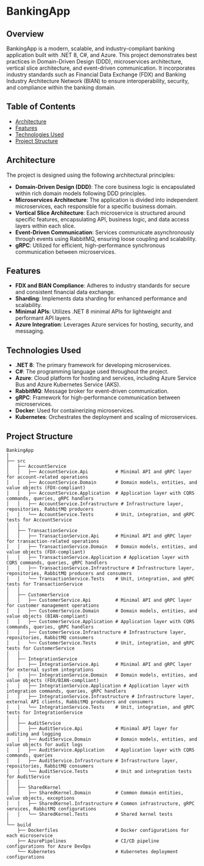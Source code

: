 # BankingApp

## Overview

BankingApp is a modern, scalable, and industry-compliant banking application built with .NET 8, C#, and Azure. This project demonstrates best practices in Domain-Driven Design (DDD), microservices architecture, vertical slice architecture, and event-driven communication. It incorporates industry standards such as Financial Data Exchange (FDX) and Banking Industry Architecture Network (BIAN) to ensure interoperability, security, and compliance within the banking domain.

## Table of Contents

- [Architecture](#architecture)
- [Features](#features)
- [Technologies Used](#technologies-used)
- [Project Structure](#project-structure)

## Architecture

The project is designed using the following architectural principles:

- **Domain-Driven Design (DDD)**: The core business logic is encapsulated within rich domain models following DDD principles.
- **Microservices Architecture**: The application is divided into independent microservices, each responsible for a specific business domain.
- **Vertical Slice Architecture**: Each microservice is structured around specific features, encapsulating API, business logic, and data access layers within each slice.
- **Event-Driven Communication**: Services communicate asynchronously through events using RabbitMQ, ensuring loose coupling and scalability.
- **gRPC**: Utilized for efficient, high-performance synchronous communication between microservices.

## Features

- **FDX and BIAN Compliance**: Adheres to industry standards for secure and consistent financial data exchange.
- **Sharding**: Implements data sharding for enhanced performance and scalability.
- **Minimal APIs**: Utilizes .NET 8 minimal APIs for lightweight and performant API layers.
- **Azure Integration**: Leverages Azure services for hosting, security, and messaging.

## Technologies Used

- **.NET 8**: The primary framework for developing microservices.
- **C#**: The programming language used throughout the project.
- **Azure**: Cloud platform for hosting and services, including Azure Service Bus and Azure Kubernetes Service (AKS).
- **RabbitMQ**: Message broker for event-driven communication.
- **gRPC**: Framework for high-performance communication between microservices.
- **Docker**: Used for containerizing microservices.
- **Kubernetes**: Orchestrates the deployment and scaling of microservices.

## Project Structure
```
BankingApp
│
├── src
│   ├── AccountService
│   │   ├── AccountService.Api          # Minimal API and gRPC layer for account-related operations
│   │   ├── AccountService.Domain       # Domain models, entities, and value objects (FDX-compliant)
│   │   ├── AccountService.Application  # Application layer with CQRS commands, queries, gRPC handlers
│   │   ├── AccountService.Infrastructure # Infrastructure layer, repositories, RabbitMQ producers
│   │   └── AccountService.Tests        # Unit, integration, and gRPC tests for AccountService
│   │
│   ├── TransactionService
│   │   ├── TransactionService.Api      # Minimal API and gRPC layer for transaction-related operations
│   │   ├── TransactionService.Domain   # Domain models, entities, and value objects (FDX-compliant)
│   │   ├── TransactionService.Application # Application layer with CQRS commands, queries, gRPC handlers
│   │   ├── TransactionService.Infrastructure # Infrastructure layer, repositories, RabbitMQ producers and consumers
│   │   └── TransactionService.Tests    # Unit, integration, and gRPC tests for TransactionService
│   │
│   ├── CustomerService
│   │   ├── CustomerService.Api         # Minimal API and gRPC layer for customer management operations
│   │   ├── CustomerService.Domain      # Domain models, entities, and value objects (BIAN-compliant)
│   │   ├── CustomerService.Application # Application layer with CQRS commands, queries, gRPC handlers
│   │   ├── CustomerService.Infrastructure # Infrastructure layer, repositories, RabbitMQ consumers
│   │   └── CustomerService.Tests       # Unit, integration, and gRPC tests for CustomerService
│   │
│   ├── IntegrationService
│   │   ├── IntegrationService.Api      # Minimal API and gRPC layer for external system integrations
│   │   ├── IntegrationService.Domain   # Domain models, entities, and value objects (FDX/BIAN-compliant)
│   │   ├── IntegrationService.Application # Application layer with integration commands, queries, gRPC handlers
│   │   ├── IntegrationService.Infrastructure # Infrastructure layer, external API clients, RabbitMQ producers and consumers
│   │   └── IntegrationService.Tests    # Unit, integration, and gRPC tests for IntegrationService
│   │
│   ├── AuditService
│   │   ├── AuditService.Api            # Minimal API layer for auditing and logging
│   │   ├── AuditService.Domain         # Domain models, entities, and value objects for audit logs
│   │   ├── AuditService.Application    # Application layer with CQRS commands, queries
│   │   ├── AuditService.Infrastructure # Infrastructure layer, repositories, RabbitMQ consumers
│   │   └── AuditService.Tests          # Unit and integration tests for AuditService
│   │
│   ├── SharedKernel
│   │   ├── SharedKernel.Domain         # Common domain entities, value objects, exceptions
│   │   ├── SharedKernel.Infrastructure # Common infrastructure, gRPC services, RabbitMQ configurations
│   │   └── SharedKernel.Tests          # Shared kernel tests
│
└── build
    ├── Dockerfiles                     # Docker configurations for each microservice
    ├── AzurePipelines                  # CI/CD pipeline configurations for Azure DevOps
    └── Kubernetes                      # Kubernetes deployment configurations
```
